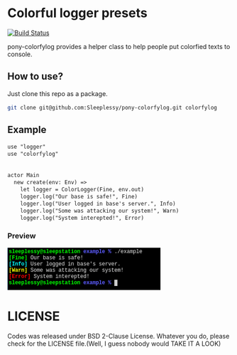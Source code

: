 # Colorful logger presets

[![Build Status](https://travis-ci.org/Sleeplessy/pony-colorfylog.svg?branch=master)](https://travis-ci.org/Sleeplessy/pony-colorfylog)

pony-colorfylog provides a helper class to help people put colorfied texts to console.

## How to use?

Just clone this repo as a package.

```bash
git clone git@github.com:Sleeplessy/pony-colorfylog.git colorfylog
```

## Example


```Pony
use "logger"
use "colorfylog"


actor Main
  new create(env: Env) =>
    let logger = ColorLogger(Fine, env.out)
    logger.log("Our base is safe!", Fine)
    logger.log("User logged in base's server.", Info)
    logger.log("Some was attacking our system!", Warn)
    logger.log("System interepted!", Error)
```

### Preview

![AN SIMPLE EXAMPLE](./example.png)


# LICENSE

Codes was released under BSD 2-Clause License.
Whatever you do, please check for the LICENSE file.(Well, I guess nobody would TAKE IT A LOOK)
